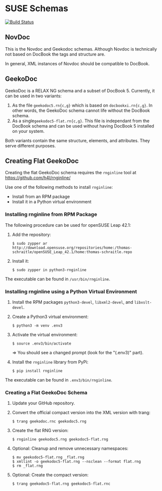 # SUSE Schemas

[![Build Status](https://travis-ci.org/openSUSE/geekodoc.svg?branch=develop)](https://travis-ci.org/openSUSE/geekodoc)


## NovDoc

This is the Novdoc and Geekodoc schemas. Although Novdoc is technically not
based on DocBook the tags and structure are.

In general, XML instances of Novdoc should be compatible to DocBook.


## GeekoDoc

GeekoDoc is a RELAX NG schema and a subset of DocBook 5. Currently, it can be
used in two variants:

1. As the file `geekodoc5.rn{c,g}` which is based on `docbookxi.rn{c,g}`. In
   other words, the GeekoDoc schema cannot life without the DocBook schema.
2. As a single`geekodoc5-flat.rn{c,g}`. This file is independant from the
   DocBook schema and can be used without having DocBook 5 installed on
   your system.

Both variants contain the same structure, elements, and attributes. They
serve different purposes.


## Creating Flat GeekoDoc

Creating the flat GeekoDoc schema requires the `rnginline` tool at
https://github.com/h4l/rnginline/

Use one of the following methods to install `rnginline`:

* Install from an RPM package
* Install it in a Python virtual environment


### Installing rnginline from RPM Package

The following procedure can be used for openSUSE Leap 42.1:

1. Add the repository:

   ```
   $ sudo zypper ar http://download.opensuse.org/repositories/home:/thomas-schraitle/openSUSE_Leap_42.1/home:thomas-schraitle.repo
   ```

2. Install it:

   ```
   $ sudo zypper in python3-rnginline
   ```

The executable can be found in `/usr/bin/rnginline`.


### Installing rnginline using a Python Virtual Environment

1. Install the RPM packages `python3-devel`, `libxml2-devel`, and `libxslt-devel`.

2. Create a Python3 virtual environment:

   ```
   $ python3 -m venv .env3
   ```

3. Activate the virtual environment:

   ```
   $ source .env3/bin/activate
   ```

   => You should see a changed prompt (look for the "(.env3)" part).

3. Install the `rnginline` library from PyPi:

   ```
   $ pip install rnginline
   ```


The executable can be found in `.env3/bin/rnginline`.


### Creating a Flat GeekoDoc Schema

1. Update your GitHub repository.

2. Convert the official compact version into the XML version with trang:

   ```
   $ trang geekodoc.rnc geekodoc5.rng
   ```

3. Create the flat RNG version:

   ```
   $ rnginline geekodoc5.rng geekodoc5-flat.rng
   ```

4. Optional: Cleanup and remove unnecessary namespaces:

   ```
   $ mv geekodoc5-flat.rng _flat.rng
   $ xmllint -o geekodoc5-flat.rng --nsclean --format flat.rng
   $ rm _flat.rng
   ```

5. Optional: Create the compact version:

   ```
   $ trang geekodoc5-flat.rng geekodoc5-flat.rnc
   ```

